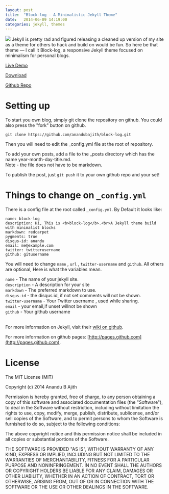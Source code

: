 ```yaml
---
layout: post
title:  "Block-log - A Minimalistic Jekyll Theme"
date:   2014-06-09 14:19:00
categories: jekyll, themes
---
```

<img src="http://anandu.info/img/block-log.png">
Jekyll is pretty rad and figured releasing a cleaned up version of my site as a theme for others to hack and build on would be fun. So here be that theme — I call it Block-log, a responsive Jekyll theme focused on minimalism for personal blogs.

[Live Demo](http://anandu.info/block-log)

[Download](https://github.com/anandubajith/block-log/archive/master.zip)

[Github Repo](https://github.com/anandubajith/block-log)


Setting up
====================
To start you own blog, simply git clone the repository on github. You could also press the "fork" button on github.
<pre><code>git clone https://github.com/anandubajith/block-log.git</code></pre>
Then you will need to edit the _config.yml file at the root of repository.

To add your own posts, add a file to the _posts directory which has the name year-month-day-title.md. 
<br>Note - the file does not have to be markdown.

To publish the post, just <code>git push</code> it to your own github repo and your set!

Things to change on `_config.yml`
====================
There is a config file at the root called `_config.yml`. By Default it looks like:

    name: block-log
    description: Hi, This is <b>block-log</b>.<br>A Jekyll theme build with minimalist blocks
    markdown: redcarpet
    pygments: true
    disqus-id: anandu
    email: me@example.com
    twitter: twitterusername
    github: gitusername
    
You will need to change <code>name</code> , <code>url</code> , <code>twitter-username</code> and <code>github</code>. All others are optional, Here is what the variables mean.<br>

<code>name</code> - The name of your jekyll site.<br>
<code>description</code> - A description for your site<br>
<code>markdown</code> - The preferred markdown to use. <br>
<code>disqus-id</code> - the disqus id, if not set comments will not be shown.<br>
<code>twitter-username</code> - Your Twitter username , used while sharing.<br>
<code>email</code> - your email,if unset willnot be shown<br>
<code>github</code> - Your github username<br><br>

For more information on Jekyll, visit their [wiki on github](https://github.com/mojombo/jekyll/wiki).

For more information on github pages: [http://pages.github.com](http://pages.github.com).

License
====================
The MIT License (MIT)

Copyright (c) 2014 Anandu B Ajith

Permission is hereby granted, free of charge, to any person obtaining a copy
of this software and associated documentation files (the "Software"), to deal
in the Software without restriction, including without limitation the rights
to use, copy, modify, merge, publish, distribute, sublicense, and/or sell
copies of the Software, and to permit persons to whom the Software is
furnished to do so, subject to the following conditions:

The above copyright notice and this permission notice shall be included in all
copies or substantial portions of the Software.

THE SOFTWARE IS PROVIDED "AS IS", WITHOUT WARRANTY OF ANY KIND, EXPRESS OR
IMPLIED, INCLUDING BUT NOT LIMITED TO THE WARRANTIES OF MERCHANTABILITY,
FITNESS FOR A PARTICULAR PURPOSE AND NONINFRINGEMENT. IN NO EVENT SHALL THE
AUTHORS OR COPYRIGHT HOLDERS BE LIABLE FOR ANY CLAIM, DAMAGES OR OTHER
LIABILITY, WHETHER IN AN ACTION OF CONTRACT, TORT OR OTHERWISE, ARISING FROM,
OUT OF OR IN CONNECTION WITH THE SOFTWARE OR THE USE OR OTHER DEALINGS IN THE
SOFTWARE.

